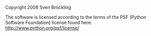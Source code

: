 Copyright 2008 Sven Bröckling

The software is licensed according to the terms of the PSF (Python Software Foundation) license found here: http://www.python.org/psf/license/